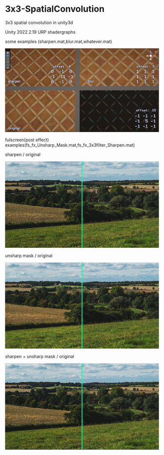 # 3x3-SpatialConvolution
3x3 spatial convolution in unity3d

Unity 2022.2.19 URP shadergraphs

some examples (sharpen.mat,blur.mat,whatever.mat)

![Alt text](ref.jpg?raw=true "shaders ref pic")

fulscreen(post effect) examples(fs_fx_Unsharp_Mask.mat,fs_fx_3x3filter_Sharpen.mat) 

sharpen / original

![Alt text](ref_fs_sharpen.jpg?raw=true "sharpen ref pic")

unsharp mask / original

![Alt text](ref_fs_unsharp.jpg?raw=true "unsharp mask ref pic")

sharpen + unsharp mask / original

![Alt text](ref_fs_both.jpg?raw=true "sharpen + unsharp mask ref pic")



